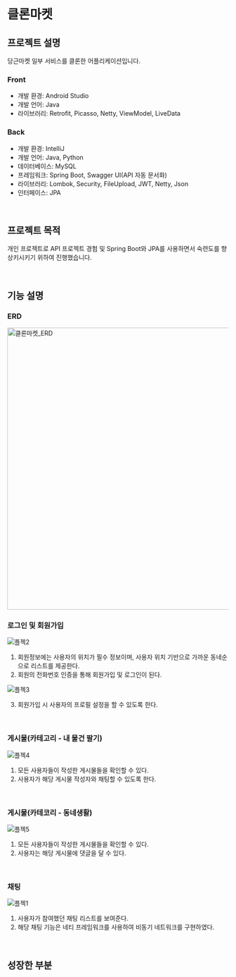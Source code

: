 # 클론마켓

## 프로젝트 설명
당근마켓 일부 서비스를 클론한 어플리케이션입니다.

### Front
- 개발 환경: Android Studio
- 개발 언어: Java
- 라이브러리: Retrofit, Picasso, Netty, ViewModel, LiveData

### Back
- 개발 환경: IntelliJ
- 개발 언어: Java, Python
- 데이터베이스: MySQL
- 프레임워크: Spring Boot, Swagger UI(API 자동 문서화)
- 라이브러리: Lombok, Security, FileUpload, JWT, Netty, Json
- 인터페이스: JPA

<br>

## 프로젝트 목적
개인 프로젝트로 API 프로젝트 경험 및 Spring Boot와 JPA를 사용하면서 숙련도를 향상키시키기 위하여 진행했습니다.

<br>


## 기능 설명
### ERD
<img width="640" alt="클론마켓_ERD" src="https://github.com/jin0220/CloneMarket-202303/assets/37447282/64ce4cc1-2ccc-4fe8-9094-b4dd2e9caca7">


### 로그인 및 회원가입
![플젝2](https://github.com/jin0220/CloneMarket-202303/assets/37447282/60e358ba-c833-42e2-86cf-dd44ef8c3c8a)

1. 회원정보에는 사용자의 위치가 필수 정보이며, 사용자 위치 기반으로 가까운 동네순으로 리스트를 제공한다.
2. 회원의 전화번호 인증을 통해 회원가입 및 로그인이 된다.

![플젝3](https://github.com/jin0220/CloneMarket-202303/assets/37447282/431fec3d-3e5a-4b9f-982d-2b7bd39626b6)

3. 회원가입 시 사용자의 프로필 설정을 할 수 있도록 한다.

<br>

### 게시물(카테고리 - 내 물건 팔기)
![플젝4](https://github.com/jin0220/CloneMarket-202303/assets/37447282/48399d1d-6311-40fc-a085-c832057dad41)

1. 모든 사용자들이 작성한 게시물들을 확인할 수 있다.
2. 사용자가 해당 게시물 작성자와 채팅할 수 있도록 한다.

<br>

### 게시물(카테코리  - 동네생활)
![플젝5](https://github.com/jin0220/CloneMarket-202303/assets/37447282/6d662ef9-3388-4de9-a4a4-ffa05cf82a89)

1. 모든 사용자들이 작성한 게시물들을 확인할 수 있다.
2. 사용자는 해당 게시물에 댓글을 달 수 있다.

<br>

### 채팅
![플젝1](https://github.com/jin0220/CloneMarket-202303/assets/37447282/a26aa6e3-7998-4b5a-9bd3-e25b390d4f89)

1. 사용자가 참여했던 채팅 리스트를 보여준다.
2. 해당 채팅 기능은 네티 프레임워크를 사용하여 비동기 네트워크를 구현하였다.

<br>


## 성장한 부분
